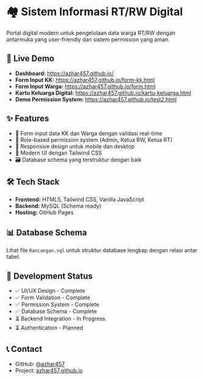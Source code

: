 # 🏘️ Sistem Informasi RT/RW Digital

Portal digital modern untuk pengelolaan data warga RT/RW dengan antarmuka yang user-friendly dan sistem permission yang aman.

## 🚀 Live Demo
- **Dashboard:** https://azhar457.github.io/
- **Form Input KK:** https://azhar457.github.io/form-kk.html
- **Form Input Warga:** https://azhar457.github.io/form.html
- **Kartu Keluarga Digital:** https://azhar457.github.io/kartu-keluarga.html
- **Demo Permission System:** https://azhar457.github.io/test2.html

## ✨ Features
- 📝 Form input data KK dan Warga dengan validasi real-time
- 🔐 Role-based permission system (Admin, Ketua RW, Ketua RT)
- 📱 Responsive design untuk mobile dan desktop
- 🎨 Modern UI dengan Tailwind CSS
- 🗃️ Database schema yang terstruktur dengan baik

## 🛠️ Tech Stack
- **Frontend:** HTML5, Tailwind CSS, Vanilla JavaScript
- **Backend:** MySQL (Schema ready)
- **Hosting:** GitHub Pages

## 📊 Database Schema
Lihat file `Rancangan.sql` untuk struktur database lengkap dengan relasi antar tabel.

## 🔧 Development Status
- ✅ UI/UX Design - Complete
- ✅ Form Validation - Complete  
- ✅ Permission System - Complete
- ✅ Database Schema - Complete
- ⏳ Backend Integration - In Progress
- ⏳ Authentication - Planned

## 📞 Contact
- GitHub: [@azhar457](https://github.com/azhar457)
- Project: [azhar457.github.io](https://azhar457.github.io)